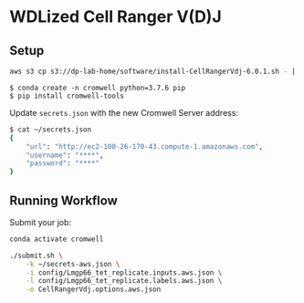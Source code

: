# WDLized Cell Ranger V(D)J

## Setup

```bash
aws s3 cp s3://dp-lab-home/software/install-CellRangerVdj-6.0.1.sh - | bash
```

```
$ conda create -n cromwell python=3.7.6 pip
$ pip install cromwell-tools
```

Update `secrets.json` with the new Cromwell Server address:

```bash
$ cat ~/secrets.json
{
    "url": "http://ec2-100-26-170-43.compute-1.amazonaws.com",
    "username": "****",
    "password": "****"
}
```

## Running Workflow

Submit your job:

```bash
conda activate cromwell

./submit.sh \
    -k ~/secrets-aws.json \
    -i config/Lmgp66_tet_replicate.inputs.aws.json \
    -l config/Lmgp66_tet_replicate.labels.aws.json \
    -o CellRangerVdj.options.aws.json
```
